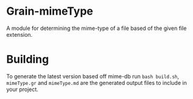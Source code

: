 # Grain-mimeType

A module for determining the mime-type of a file based of the given file extension.

# Building
To generate the latest version based off mime-db run `bash build.sh`, `mimeType.gr` and `mimeType.md` are the generated output files to include in your project.
